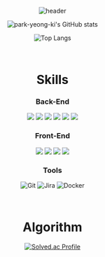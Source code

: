 <div align="center">
  
![header](https://capsule-render.vercel.app/api?type=soft&color=auto&text=YEONG%20KI%20PARK&fontSize=30)

![park-yeong-ki's GitHub stats](https://github-readme-stats.vercel.app/api?username=park-yeong-ki&theme=nord)

![Top Langs](https://github-readme-stats.vercel.app/api/top-langs/?username=park-yeong-ki&layout=donut)

<br>

# Skills
### Back-End
<img src="https://img.shields.io/badge/JAVA-007396?style=for-the-badge&logo=java&logoColor=white">
<img src="https://img.shields.io/badge/Spring-6DB33F?style=for-the-badge&logo=Spring&logoColor=white">
<img src="https://img.shields.io/badge/Spring Boot-6DB33F?style=for-the-badge&logo=SpringBoot&logoColor=white">
<img src="https://img.shields.io/badge/Spring Security-6DB33F?style=for-the-badge&logo=SpringSecurity&logoColor=white">
<img src="https://img.shields.io/badge/MySQL-4479A1.svg?&style=for-the-badge&logo=MySQL&logoColor=white">
<img src="https://img.shields.io/badge/Redis-DC382D.svg?&style=for-the-badge&logo=Redis&logoColor=white">

### Front-End
<img src="https://img.shields.io/badge/JavaScript-F7DF1E.svg?&style=for-the-badge&logo=JavaScript&logoColor=white">
<img src="https://img.shields.io/badge/vue.js-4FC08D.svg?&style=for-the-badge&logo=vue.js&logoColor=white">
<img src="https://img.shields.io/badge/HTML-C54127.svg?&style=for-the-badge&logo=html5&logoColor=white">
<img src="https://img.shields.io/badge/CSS-254BDD.svg?&style=for-the-badge&logo=css3&logoColor=white">

### Tools
![Git](https://img.shields.io/badge/Git-F05032.svg?&style=for-the-badge&logo=Git&logoColor=white)
![Jira](https://img.shields.io/badge/Jira-0052CC.svg?&style=for-the-badge&logo=JiraSoftWare&logoColor=white)
![Docker](https://img.shields.io/badge/Docker-2496ED.svg?&style=for-the-badge&logo=Docker&logoColor=white)

<br>

# Algorithm
[![Solved.ac Profile](http://mazassumnida.wtf/api/v2/generate_badge?boj=okip0428)](https://solved.ac/okip0428/)

</div>
